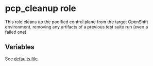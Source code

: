 # pcp_cleanup role

This role cleans up the podified control plane from the target
OpenShift environment, removing any artifacts of a previous test suite
run (even a failed one).

## Variables

See
[defaults file](https://github.com/openstack-k8s-operators/data-plane-adoption/blob/main/tests/roles/pcp_cleanup/defaults/main.yaml).
